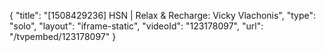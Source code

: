 {
    "title": "[1508429236] HSN | Relax & Recharge: Vicky Vlachonis",
    "type": "solo",
    "layout": "iframe-static",
    "videoId": "123178097",
    "url": "\/tvpembed\/123178097"
}